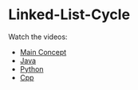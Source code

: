 # Linked-List-Cycle
Watch the videos:
- [Main Concept](https://www.youtube.com/watch?v=2OzOkjJMNVM&feature=youtu.be)
- [Java](https://youtu.be/bBBniqeyYCQ)
- [Python](https://youtu.be/sPW3rvOOtWY)
- [Cpp](https://youtu.be/aq9CGsE3nrE)
